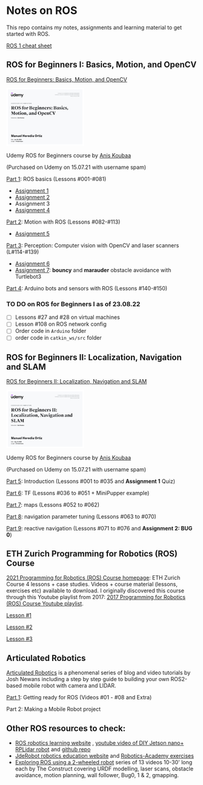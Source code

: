 # Notes on ROS

This repo contains my notes, assignments and learning material to get started with ROS.

[ROS 1 cheat sheet](./ROS-notes/0.ROS1-Cheat-Sheet.md)

## ROS for Beginners I: Basics, Motion, and OpenCV

[ROS for Beginners: Basics, Motion, and OpenCV](https://www.udemy.com/course/ros-essentials/)  

<img src="./ROS-notes/assets/sources/udemy-ROS-essentials-diploma-Jan22.jpg" alt="Diploma" style="zoom:20%;" />

Udemy ROS for Beginners course by [Anis Koubaa](https://www.udemy.com/user/anis-koubaa) 

(Purchased on Udemy on 15.07.21 with username spam) 

[Part 1](./ROS-notes/1.ROS-essentials-Nov21-Lessons-1-77.md): ROS basics (Lessons #001-#081)

* [Assignment 1](./ROS-notes/ROS_Assignment_1.md)
* [Assignment 2](./ROS-notes/ROS_Assignment_2.md)
* Assignment 3
* [Assignment 4](./ROS-notes/ROS_Assignment_4.md)

[Part 2](./ROS-notes/2.ROS-essentials-Motion-Nov21-L82-112.md): Motion with ROS (Lessons #082-#113)

* [Assignment 5](./ROS-notes/ROS_Assignment_5.md)

[Part 3](./ROS-notes/3.ROS-essentials-Perception-Dec21-L114.138.md): Perception: Computer vision with OpenCV and laser scanners (L#114-#139)

* [Assignment 6](./ROS-notes/ROS_Assignment_6.md)
* [Assignment 7](./ROS-notes/ROS_Assignment_7.md): **bouncy** and **marauder** obstacle avoidance with Turtlebot3

[Part 4](./ROS-notes/4.ROS-essentials-rosserial-Dec21.md): Arduino bots and sensors with ROS (Lessons #140-#150)

### TO DO on ROS for Beginners I as of 23.08.22

- [ ] Lessons #27 and #28 on virtual machines
- [ ] Lesson #108 on ROS network config
- [ ] Order code in `Arduino` folder 
- [ ] order code in `catkin_ws/src` folder

## ROS for Beginners II: Localization, Navigation and SLAM
[ROS for Beginners II: Localization, Navigation and SLAM](https://www.udemy.com/course/ros-navigation/)

<img src="./ROS-notes/assets/sources/udemy-ROS-navigation-diploma-Aug22.jpg" alt="Diploma" style="zoom: 20%;" />

Udemy ROS for Beginners course by [Anis Koubaa](https://www.udemy.com/user/anis-koubaa) 

(Purchased on Udemy on 15.07.21 with username spam) 

[Part 5](./ROS-notes/5.ROS-navigation-Intro-Jan22-L001-035.md): Introduction (Lessons #001 to #035 and **Assignment 1** Quiz)

[Part 6](./ROS-notes/6.ROS-navigation-TF-Jan22-L036-051.md): TF (Lessons #036 to #051 + MiniPupper example)

[Part 7](./ROS-notes/7.ROS-navigation-maps-Apr22-L052-062.md): maps (Lessons #052 to #062)

[Part 8](./ROS-notes/8.ROS-navigation-tuning-Jul22-L063-070.md): navigation parameter tuning (Lessons #063 to #070)

[Part 9](./ROS-notes/9.ROS-navigation-reactive-Aug22-L071-076.md): reactive navigation (Lessons #071 to #076 and **Assignment 2: BUG 0**)

##  ETH Zurich Programming for Robotics (ROS) Course
[2021 Programming for Robotics (ROS) Course homepage](https://rsl.ethz.ch/education-students/lectures/ros.html): ETH Zurich Course 4 lessons + case studies. Videos + course material (lessons, exercises etc) available to download. I originally discovered this course through this Youtube playlist from 2017: [2017 Programming for Robotics (ROS) Course Youtube playlist](https://www.youtube.com/playlist?list=PLE-BQwvVGf8HOvwXPgtDfWoxd4Cc6ghiP). 

[Lesson #1](./ROS-notes/ROS_ETH_Zurich_L1.md)

[Lesson #2](./ROS-notes/ROS_ETH_Zurich_L2.md)

[Lesson #3](./ROS-notes/ROS_ETH_Zurich_L3.md)

## Articulated Robotics

[Articulated Robotics](https://articulatedrobotics.xyz/) is a phenomenal series of blog and video tutorials by Josh Newans including a step by step guide to building your own ROS2-based mobile robot with camera and LIDAR.

[Part 1](./ROS-notes/10.ROS2-Getting-ready-Aug22-L01-XX.md): Getting ready for ROS (Videos #01 - #08 and Extra)

Part 2: Making a Mobile Robot project

## Other ROS resources to check:

* [ROS robotics learning website](https://www.rosroboticslearning.com/) , [youtube video of DIY Jetson nano+ RPLidar robot](https://www.youtube.com/watch?v=Uz_i_sjVhIM) and [github repo](https://github.com/bandasaikrishna/Autonomous_Mobile_Robot)
* [JdeRobot robotics education website](https://jderobot.github.io/projects/robotics_education/) and [Robotics-Academy exercises](https://jderobot.github.io/RoboticsAcademy/exercises/)
* [Exploring ROS using a 2-wheeled robot](https://www.youtube.com/playlist?list=PLK0b4e05LnzY2I4sXWTOA4_82cMh6tL-5) series of 13 videos 10-30' long each by The Construct covering URDF modelling, laser scans, obstacle avoidance, motion planning, wall follower, Bug0, 1 & 2, gmapping.

